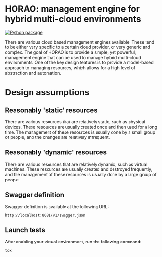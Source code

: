# HORAO: management engine for hybrid multi-cloud environments

[![Python package](https://github.com/witlox/horao/actions/workflows/tox.yml/badge.svg)](https://github.com/witlox/horao/actions/workflows/tox.yml)

There are various cloud based management engines available. These tend to be either very specific to a certain cloud provider, or very generic and complex. The goal of HORAO is to provide a simple, yet powerful, management engine that can be used to manage hybrid multi-cloud environments. One of the key design features is to provide a model-based approach to managing resources, which allows for a high level of abstraction and automation.

# Design assumptions

## Reasonably 'static' resources

There are various resources that are relatively static, such as physical devices. These resources are usually created once and then used for a long time. The management of these resources is usually done by a small group of people, and the changes are relatively infrequent.

## Reasonably 'dynamic' resources

There are various resources that are relatively dynamic, such as virtual machines. These resources are usually created and destroyed frequently, and the management of these resources is usually done by a large group of people.

## Swagger definition

Swagger definition is available at the following URL:

```http
http://localhost:8081/v1/swagger.json
```

## Launch tests

After enabling your virtual environment, run the following command:

```bash
tox
```
